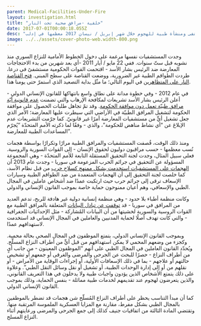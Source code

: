 ```yaml
---
parent: Medical-Facilities-Under-Fire
layout: investigation.html
title: "خلفية -مرافق صحية تحت النار"
date: 2017-07-01T00:00:18.055Z
desc: "تقرير مُفصّل عن استهداف 25 مستشفى ومنشأة طبية للهجوم خلال شهر إبريل / نيسان 2017 معظمها في إدلب"
image: ../../assets/cover-photo-web.width-800.png
---
```


وجدت المستشفيات نفسها مرغمة على دخول الخطوط الأمامية للنزاع السوري منذ نشوبه قبل ستّ سنوات. ففي 22 مايو / أيار 2011 -أي  بعد شهرين من بدء الاحتجاجات المعارضة ضد الرئيس بشار الأسد - اقتحمت القوات الحكومية مستشفىً في درعا، طردت الطواقم الطبية غير الضرورية، ووضعت القناصة على سطح المبنى. [فتح القناصة النار على المتظاهرين](http://www.newyorker.com/magazine/2016/06/27/syrias-war-on-doctors) في اليوم التالي؛ ما مثّل بداية التصعيد الذي استمرّ حتى يومنا هذا.

في عام 2012 - وفي خطوة مدانة على نطاق واسع بانتهاكها للقانون الإنساني الدولي - أعلن الرئيس بشار الأسد تشريعات لمكافحة الإرهاب والتي تضمنت [عدم قانونية أيّة مرافق طبيّة تعمل دون موافقة الحكومة](http://www.newyorker.com/magazine/2016/06/27/syrias-war-on-doctors). وقد تمّ تجاهل طلبات الحصول على موافقة الحكومة لتشغيل المرافق الطبيّة في الأراضي التي سيطرت عليها المعارضة؛ الأمر الذي جعل تشغيل أيٍّ من مستشفيات المعارضة أمرًا غير قانونيّ. كما جرّمت التشريعات عدم الإبلاغ عن “أي نشاط مناهض للحكومة”، والذي - وفقًا لما ذكرته الأمم المتحدّة “يُجرّم المساعدات الطبية للمعارضة”.

ومنذ ذلك الوقت، قُصفت المستشفيات والمرافق الطبية مرارًا وتكرارًا بواسطة هجمات نُسب معظمها - حسب مراقبون دوليون لحقوق الإنسان - إلى القوات السورية والروسية. فعلى سبيل المثال، وجدت لجنة التحقيق المستقلة التابعة للأمم المتحدّة - وهي المجموعة المسؤولة عن التحقيق في جرائم الحرب المزعومة في سوريا - وجدت عام 2013 أن [الهجمات على المستشفيات استخدمت بشكل ممنهج كسلاح حرب](https://www.theguardian.com/world/2016/feb/18/msf-will-not-share-syria-gps-locations-after-deliberate-attacks) من قبل نظام الأسد، كما خلصت لجنة التحقيق إلى أن الهجمات المتعمدة من ضد الطواقم الطبية وسيارات الإسعاف ترقى إلى جرائم حرب حيث ارتكبت عمدًا ضد أشخاص عاملين في المجال الطبي والإسعافي، وهم أعيان ممنوحون حماية خاصة بموجب القانون الإنساني والدولي.

وكانت منظمة أطباء بلا حدود - وهي منظمة إنسانية دولية غير هادفة للربح، تدعم العديد من المرافق في سوريا - قد [توقفت عن تبادل البيانات](https://www.theguardian.com/world/2016/feb/18/msf-will-not-share-syria-gps-locations-after-deliberate-attacks) المتعلقة بالمرافق الطبية مع القوات الروسية والسورية لخشيتها من أن البيانات المُشاركة - مثل الإحداثيات الجغرافية - والتي كانت تهدف أصلًا لحماية المدنيين والعاملين في المجال الإنساني قد استخدمت لاستهدافهم عمدًا.

وبموجب القانون الإنساني الدولي، يتمتع الموظفون في المجال الصحي بحالة محمية. وكجزء من وضعهم المحمي لا يمكن استهدافهم من قبل أيٍّ من أطراف النزاع المسلّح. ويُحدّد القانون العاملين في المجال الطبي على أنهم “الموظفون المعينون - من جانب أيٍ من أطراف النزاع - حصرًا للبحث عن الجرحى والمرضى والغرقى أو جمعهم أو تشخيص حالتهم أو علاجهم - بما في ذلك الإسعافات الأولية، أو إجراءات الوقاية من الأمراض - أو نقلهم من أو إلى إدارة الوحدات الطبية، أو تشغيل أو نقل وسائل النقل الطبي”. وعلاوة على ذلك يتمتع الأشخاص الذين يؤدون واجبات طبية ولا يدخلون في هذا التعريف القانوني، والذين يتعرضون لهجوم عند تقديمهم لخدمات طبية مماثلة - بنفس الحماية، وذلك بموجب القانون الإنساني الدولي.

كما أن مبدأ التناسب يحظر على أطراف النزاع المُسلّح شن هجمات قد تضطر بالموظفين بالمجال الطبي بشكل مفرط، مقارنة مع المزايا العسكرية الملموسة المرتقبة منها. وتقتضي المادة الثالثة من اتفاقيات جنيف كذلك إلى جمع الجرحى والمرضى ورعايتهم أثناء النزاع المسلح.
